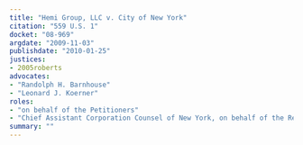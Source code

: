 ```yaml
---
title: "Hemi Group, LLC v. City of New York"
citation: "559 U.S. 1"
docket: "08-969"
argdate: "2009-11-03"
publishdate: "2010-01-25"
justices:
- 2005roberts
advocates:
- "Randolph H. Barnhouse"
- "Leonard J. Koerner"
roles:
- "on behalf of the Petitioners"
- "Chief Assistant Corporation Counsel of New York, on behalf of the Respondent"
summary: ""
---
```



